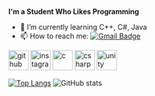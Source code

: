 **I'm a Student Who Likes Programming**

- 🌱 I’m currently learning C++, C#, Java 
- 📫 How to reach me: [![Gmail Badge](https://img.shields.io/badge/Gmail-d14836?style=flat-square&logo=Gmail&logoColor=white&link=mailto:jaehyung545@gmail.com)](mailto:jaehyung545@gmail.com)   

[<img src='https://cdn.jsdelivr.net/npm/simple-icons@3.0.1/icons/github.svg' alt='github' height='40'>](https://github.com/sixtyfourbits)  [<img src='https://cdn.jsdelivr.net/npm/simple-icons@3.0.1/icons/instagram.svg' alt='instagram' height='40'>](https://www.instagram.com/coder_jaehyung/)  [<img src='https://cdn.jsdelivr.net/npm/simple-icons@3.0.1/icons/c.svg' alt='c' height='40'>](https://github.com/sixtyfourbits)  [<img src='https://cdn.jsdelivr.net/npm/simple-icons@3.0.1/icons/csharp.svg' alt='csharp' height='40'>](https://github.com/sixtyfourbits)  [<img src='https://cdn.jsdelivr.net/npm/simple-icons@3.0.1/icons/unity.svg' alt='unity' height='40'>](https://github.com/sixtyfourbits)  



[![Top Langs](https://github-readme-stats.vercel.app/api/top-langs/?username=sixtyfourbits)](https://github.com/anuraghazra/github-readme-stats)
![GitHub stats](https://github-readme-stats.vercel.app/api?username=sixtyfourbits&show_icons=true)  



